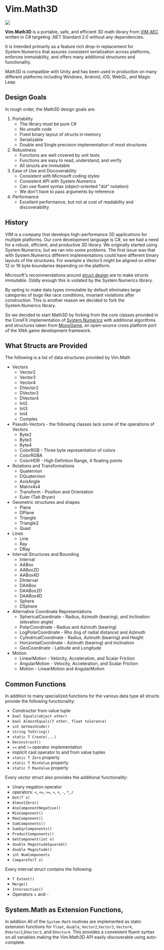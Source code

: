 # Vim.Math3D

[<img src="https://img.shields.io/nuget/v/Vim.Math3D.svg">](https://github.com/Vim/Math3D)

**Vim.Math3D** is a portable, safe, and efficient 3D math library from [VIM AEC](https://vimaec.com) written in C# 
targeting .NET Standard 2.0 without any dependencies. 

It is intended primarily as a feature rich drop-in replacement for System.Numerics that assures consistent serialization
across platforms, enforces immutability, and offers many additional structures and functionality. 

Math3D is compatible with Unity and has been used in production on many different platforms including Windows, 
Android, iOS, WebGL, and Magic Leap. 

## Design Goals

In rough order, the Math3D design goals are:

1. Portability
	* The library must be pure C# 
	* No unsafe code 
	* Fixed binary layout of structs in memory
    * Serializable
	* Double and Single precision implementation of most structures 
2. Robustness
	* Functions are well covered by unit tests 
	* Functions are easy to read, understand, and verify
    * All structs are immutable
3. Ease of Use and Discoverability
	* Consistent with Microsoft coding styles
	* Consistent API with System.Numerics
	* Can use fluent syntax (object-oriented "dot" notation)
	* We don't have to pass arguments by reference
4. Performance 
	* Excellent performance, but not at cost of readability and discoverability    

## History 

VIM is a company that develops high-performance 3D applications for multiple platforms. Our core development language
is C#, so we had a need for a robust, efficient, and productive 3D library. We originally started using 
System.Numerics, but we ran into some problems. The first issue was that with System.Numerics different implementations could 
have different binary layouts of the structures. For example a Vector3 might be aligned on either 12 or 16 byte boundaries 
depending on the platform. 

Microsoft's recommendations around [struct design](https://docs.microsoft.com/en-us/dotnet/standard/design-guidelines/struct)
are to make structs immutable. Oddly enough this is violated by the System.Numerics library. 

By opting to make data types immutable by default eliminates large categories of bugs like race conditions, 
invariant violations after construction. This is another reason we decided to fork the System.Numerics library. 

So we decided to start Math3D by forking from the core classes provided in the CoreFX implementation of 
[System.Numerics](https://github.com/dotnet/corefx/tree/master/src/System.Numerics.Vectors/src/System/Numerics) with 
additional algorithms and structures taken from [MonoGame](https://github.com/MonoGame/MonoGame), 
an open-source cross platform port of the XNA game development framework. 

## What Structs are Provided

The following is a list of data structures provided by Vim.Math

* Vectors
	* Vector2
	* Vector3
	* Vector4	
	* DVector2
	* DVector3
	* DVector4
	* Int2
	* Int3
	* Int4
	* Complex 
* Pseudo-Vectors - the following classes lack some of the operations of Vectors 
	* Byte2
	* Byte3
	* Byte4
	* ColorRGB - Three byte representation of colors
	* ColorRGBA
	* ColorHDR - High Defintion Range, 4 floating points 
* Rotations and Transformations
	* Quaternion
	* DQuaternion
	* AxisAngle 
	* Matrix4x4
	* Transform - Position and Orientation
	* Euler (Tait-Bryan)
* Geometric structures and shapes
	* Plane
	* DPlane
	* Triangle
	* Triangle2
	* Quad
* Lines
	* Line
	* Ray
	* DRay
* Interval Structures and Bounding			
	* Interval
	* AABox
	* AABox2D
	* AABox4D
	* DInterval
	* DAABox
	* DAABox2D
	* DAABox4D
	* Sphere
	* DSphere
* Alternative Coordinate Representations
	* SphericalCoordinate - Radius, Azimuth (bearing), and Inclination (elevation angle)
	* PolarCoordinate - Radius and Azimuth (bearing)
	* LogPolarCoordinate - Rho (log of radial distance) and Azimuth
	* CylindricalCoordinate - Radius, Azimuth (bearing) and Height
	* HorizontalCoordinate - Azimuth (bearing) and Inclination
	* GeoCoordinate - Latitude and Longitude
* Motion 
	* LinearMotion - Velocity, Acceleration, and Scalar Friction 
	* AngularMotion - Velocity, Acceleration, and Scalar Friction 
	* Motion - LinearMotion and AngularMotion
	
## Common Functions

In addition to many specialized functions for the various data type 
all structs provide the following functionality:

* Constructor from value tuple
* `bool Equals(object other)`
* `bool AlmostEquals(T other, float tolerance)`
* `int GetHashCode()`
* `string ToString()`
* `static T Create(...)`
* `Deconstruct()`
* `==` and `!=` operator implementation
* implicit cast operator to and from value tuples
* `static T Zero` property
* `static T MinValue` property
* `static T MaxValue` property

Every vector struct also provides the additional functionality:

* Unary negation operator 
* operators: `<`, `<=`, `>=`, `>`, `+`, `-`, `*`, `/`
* `Dot(T x)` 
* `AlmostZero()`
* `AnyComponentNegative()`
* `MinComponent()`
* `MaxComponent()`
* `SumComponents()`
* `SumSqrComponents()`
* `ProductComponents()`
* `GetComponent(int n)`
* `double MagnitudeSquared()`
* `double Magnitude()`
* `int NumComponents`
* `CompareTo(T x)`

Every interval struct contains the following:

* `T Extent()`
* `Merge()`
* `Intersection()`
* Operators + and -

## System.Math as Extension Functions, 

In addition All of the `System.Math` routines are implemented as static extension functions 
for `float`, `double`, `Vector2`,`Vector3`, `Vector4`, `DVector2`,`DVector3`, 
and `DVector4`. This provides a convenient fluent syntax on all variables making the Vim.Math3D API
easily discoverable using auto-complete.
